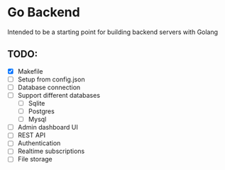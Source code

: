 # Go Backend

Intended to be a starting point for building backend servers with Golang

## TODO:

-   [x] Makefile
-   [ ] Setup from config.json
-   [ ] Database connection
-   [ ] Support different databases
    -   [ ] Sqlite
    -   [ ] Postgres
    -   [ ] Mysql
-   [ ] Admin dashboard UI
-   [ ] REST API
-   [ ] Authentication
-   [ ] Realtime subscriptions
-   [ ] File storage
